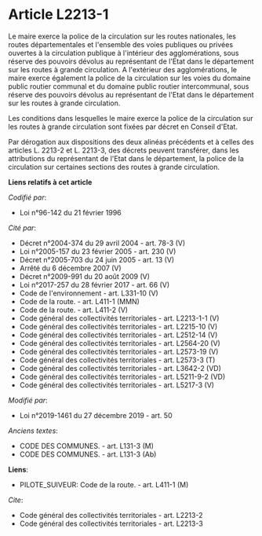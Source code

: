 # Article L2213-1

Le maire exerce la police de la circulation sur les routes nationales, les routes départementales et l'ensemble des voies
publiques ou privées ouvertes à la circulation publique à l'intérieur des agglomérations, sous réserve des pouvoirs dévolus
au représentant de l'Etat dans le département sur les routes à grande circulation. A l'extérieur des agglomérations, le maire
exerce également la police de la circulation sur les voies du domaine public routier communal et du domaine public routier
intercommunal, sous réserve des pouvoirs dévolus au représentant de l'Etat dans le département sur les routes à grande
circulation.

Les conditions dans lesquelles le maire exerce la police de la circulation sur les routes à grande circulation sont fixées
par décret en Conseil d'Etat.

Par dérogation aux dispositions des deux alinéas précédents et à celles des articles L. 2213-2 et L. 2213-3, des décrets
peuvent transférer, dans les attributions du représentant de l'Etat dans le département, la police de la circulation sur
certaines sections des routes à grande circulation.

**Liens relatifs à cet article**

_Codifié par_:

  - Loi n°96-142 du 21 février 1996

_Cité par_:

  - Décret n°2004-374 du 29 avril 2004 - art. 78-3 (V)
  - Loi n°2005-157 du 23 février 2005 - art. 230 (V)
  - Décret n°2005-703 du 24 juin 2005 - art. 13 (V)
  - Arrêté du 6 décembre 2007 (V)
  - Décret n°2009-991 du 20 août 2009 (V)
  - Loi n°2017-257 du 28 février 2017 - art. 66 (V)
  - Code de l'environnement - art. L331-10 (V)
  - Code de la route. - art. L411-1 (MMN)
  - Code de la route. - art. L411-2 (V)
  - Code général des collectivités territoriales - art. L2213-1-1 (V)
  - Code général des collectivités territoriales - art. L2215-10 (V)
  - Code général des collectivités territoriales - art. L2512-14 (V)
  - Code général des collectivités territoriales - art. L2564-20 (V)
  - Code général des collectivités territoriales - art. L2573-19 (V)
  - Code général des collectivités territoriales - art. L2573-3 (T)
  - Code général des collectivités territoriales - art. L3642-2 (VD)
  - Code général des collectivités territoriales - art. L5211-9-2 (VD)
  - Code général des collectivités territoriales - art. L5217-3 (V)

_Modifié par_:

  - Loi n°2019-1461 du 27 décembre 2019 - art. 50

_Anciens textes_:

  - CODE DES COMMUNES. - art. L131-3 (M)
  - CODE DES COMMUNES. - art. L131-3 (Ab)

**Liens**:

  - PILOTE_SUIVEUR: Code de la route. - art. L411-1 (M)

_Cite_:

  - Code général des collectivités territoriales - art. L2213-2
  - Code général des collectivités territoriales - art. L2213-3
